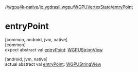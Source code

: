 //[wgpu4k-native](../../../index.md)/[io.ygdrasil.wgpu](../index.md)/[WGPUVertexState](index.md)/[entryPoint](entry-point.md)

# entryPoint

[common, android, jvm, native]\
[common]\
expect abstract val [entryPoint](entry-point.md): [WGPUStringView](../-w-g-p-u-string-view/index.md)

[android, jvm, native]\
actual abstract val [entryPoint](entry-point.md): [WGPUStringView](../-w-g-p-u-string-view/index.md)